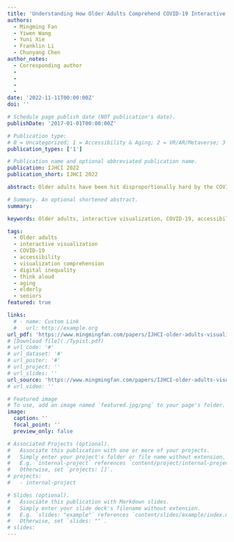 ```yaml
---
title: 'Understanding How Older Adults Comprehend COVID-19 Interactive Visualizations via Think-Aloud Protocol'
authors:
  - Mingming Fan
  - Yiwen Wang
  - Yuni Xie
  - Franklin Li
  - Chunyang Chen
author_notes:
  - Corresponding author
  - 
  - 
  - 
  - 
date: '2022-11-11T00:00:00Z'
doi: ''

# Schedule page publish date (NOT publication's date).
publishDate: '2017-01-01T00:00:00Z'

# Publication type: 
# 0 = Uncategorized; 1 = Accessibility & Aging; 2 = VR/AR/Metaverse; 3 = Human-AI Collaboration; 4 = UX Methodology; 5 = Social Computing; 6 = Sensing;  7 = Thesis; 8 = Patent
publication_types: ['1']

# Publication name and optional abbreviated publication name.
publication: IJHCI 2022
publication_short: IJHCI 2022

abstract: Older adults have been hit disproportionally hard by the COVID-19 pandemic. One critical way for older adults to minimize the negative impact of COVID-19 and future pandemics is to stay informed about its latest information, which has been increasingly presented through online interactive visualizations (e.g., live dashboards and websites). Thus, it is imperative to understand how older adults interact with and comprehend online COVID-19 interactive visualizations and what challenges they might encounter to make such visualizations more accessible to older adults. We adopted a user-centered approach by inviting older adults to interact with COVID-19 interactive visualizations while at the same time verbalizing their thought processes using a think-aloud protocol. By analyzing their think-aloud verbalizations, we identified four types of thought processes representing how older adults comprehended the visualizations and uncovered the challenges they encountered. Furthermore, we also identified the challenges they encountered with seven common types of interaction techniques adopted by the visualizations. Based on the findings, we present design guidelines for making interactive visualizations more accessible to older adults.

# Summary. An optional shortened abstract.
summary:

keywords: Older adults, interactive visualization, COVID-19, accessibility, visualization comprehension, digital inequality, think aloud, aging, elderly, seniors

tags:
  - Older adults
  - interactive visualization
  - COVID-19
  - accessibility
  - visualization comprehension
  - digital inequality
  - think aloud
  - aging
  - elderly
  - seniors
featured: true

links:
  # - name: Custom Link
  #   url: http://example.org
url_pdf: 'https://www.mingmingfan.com/papers/IJHCI-older-adults-visualizations.pdf'
# [Download file](./Typist.pdf)
# url_code: '#'
# url_dataset: '#'
# url_poster: '#'
# url_project: ''
# url_slides: ''
url_source: 'https://www.mingmingfan.com/papers/IJHCI-older-adults-visualizations-appendix.pdf'
# url_video: ''

# Featured image
# To use, add an image named `featured.jpg/png` to your page's folder.
image:
  caption: ''
  focal_point: ''
  preview_only: false

# Associated Projects (optional).
#   Associate this publication with one or more of your projects.
#   Simply enter your project's folder or file name without extension.
#   E.g. `internal-project` references `content/project/internal-project/index.md`.
#   Otherwise, set `projects: []`.
# projects:
#   - internal-project

# Slides (optional).
#   Associate this publication with Markdown slides.
#   Simply enter your slide deck's filename without extension.
#   E.g. `slides: "example"` references `content/slides/example/index.md`.
#   Otherwise, set `slides: ""`.
# slides:
---
```


<!-- {{< youtube f9lO9tin4tw >}} -->



